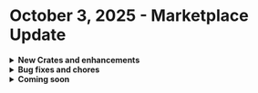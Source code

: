 # October 3, 2025 - Marketplace Update



<details>

<summary><strong>New Crates and enhancements</strong></summary>

There are no new Crates this week.

</details>

<details>

<summary><strong>Bug fixes and chores</strong></summary>

* [Microsoft: User Onboarding](../../../documentation/crates/existing-crate-documentation/microsoft-user-onboarding-crate-v2/)
  * Updated `check_if_failed` logic to validate expected successes based on IDP config
  * Added types to raw JSON in cw\_create\_contact
* [PSA: Update Ticket with User Offboard Links](../../../documentation/crates/existing-crate-documentation/psa-update-ticket-with-user-offboard-links-crate.md)
  * Added region-specific links in the description
* [Configure New GDAP Relationship](../../../documentation/crates/existing-crate-documentation/configure-new-gdap-relationship-crate.md)
  * Fixed truncation in `create_admin_relationship` by updating Jinja code
* [Microsoft: User Offboarding](../../../documentation/crates/existing-crate-documentation/microsoft-user-offboarding-crate.md)
  * Added removed\_groups data alias on check\_azure success to keep variable consistent across all paths, including skip-Azure
* Export PSA Ticket Overview to CSV
  * Updated Datto sub-workflow outputs to publish results for parent workflow
* [Rotate Account Passwords](../../../documentation/crates/existing-crate-documentation/rotate-account-passwords-crate.md)
  * Added error handling for missing RMM results and extra comparison to prevent duplicate password documentation entries
* [Amend Mailbox Permissions](../../../documentation/crates/existing-crate-documentation/amend-mailbox-permissions-crate.md)
  * Added integration overrides to the workflow

</details>

<details>

<summary><strong>Coming soon</strong></summary>

* Add Form Link to PSA Ticket Based on Type
* Per Machine Password Rotation
* BitLocker Activation - Bitlocker Management Crate series
* Enhanced logging for the user onboarding workflow
* DropSuite Backup Monitoring
* Various DropSuite Additions
* 1Stream Technician Toolbox
* Secure Cloud Addition to User Onboarding
* Workstation Offboarding

</details>
